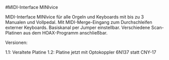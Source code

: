 #MIDI-Interface MINIvice

MIDI-Interface MINIvice für alle Orgeln und Keyboards mit bis zu 3 Manualen und Vollpedal. Mit MIDI-Merge-Eingang zum Durchschleifen externer Keyboards. Basiskanal per Jumper einstellbar. Verschiedene Scan-Platinen aus dem HOAX-Programm anschließbar.

Versionen:

1.1: Veraltete Platine
1.2: Platine jetzt mit Optokoppler 6N137 statt CNY-17

